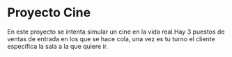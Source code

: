 # Proyecto Cine

En este proyecto se intenta simular un cine en la vida real.Hay 3 puestos de ventas de entrada en los que se hace cola, una vez es tu turno el cliente especifica la sala a la que quiere ir.




